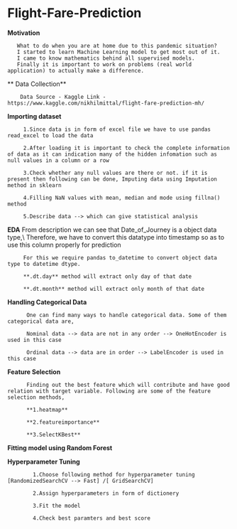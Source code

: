 # Flight-Fare-Prediction


**Motivation**
       
       
       What to do when you are at home due to this pandemic situation?
       I started to learn Machine Learning model to get most out of it. 
       I came to know mathematics behind all supervised models. 
       Finally it is important to work on problems (real world application) to actually make a difference.



** Data Collection**

        Data Source - Kaggle Link - https://www.kaggle.com/nikhilmittal/flight-fare-prediction-mh/
            
            
            
            
**Importing dataset**


         1.Since data is in form of excel file we have to use pandas read_excel to load the data

         2.After loading it is important to check the complete information of data as it can indication many of the hidden infomation such as null values in a column or a row

         3.Check whether any null values are there or not. if it is present then following can be done, Imputing data using Imputation method in sklearn

         4.Filling NaN values with mean, median and mode using fillna() method

         5.Describe data --> which can give statistical analysis
         
         
         
**EDA**
         From description we can see that Date_of_Journey is a object data type,\ Therefore, we have to convert this datatype into timestamp so as to use this column properly for prediction

         For this we require pandas to_datetime to convert object data type to datetime dtype.

         **.dt.day** method will extract only day of that date

         **.dt.month** method will extract only month of that date
         
         
         
         
**Handling Categorical Data**

          One can find many ways to handle categorical data. Some of them categorical data are,

          Nominal data --> data are not in any order --> OneHotEncoder is used in this case

          Ordinal data --> data are in order --> LabelEncoder is used in this case





**Feature Selection**

          Finding out the best feature which will contribute and have good relation with target variable. Following are some of the feature selection methods,

          **1.heatmap**

          **2.featureimportance**

          **3.SelectKBest**
          
          
        
        
        
 **Fitting model using Random Forest**
 
 
 **Hyperparameter Tuning**
 
            1.Choose following method for hyperparameter tuning [RandomizedSearchCV --> Fast] /[ GridSearchCV]

            2.Assign hyperparameters in form of dictionery

            3.Fit the model

            4.Check best paramters and best score
